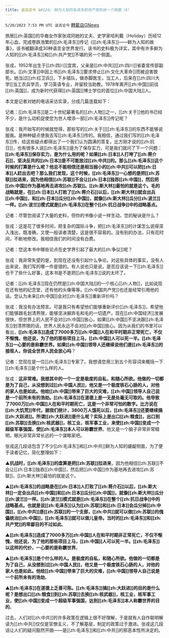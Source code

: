 ```yaml
---
title: 谈古论今 &#124; 鲜为人知的毛泽东和共产党的另一个侧面（4）
---
```

`5/20/2023 7:53 PM UTC 谈古论今` [轉載自GNews](https://gnews.org/articles/1317362)

旅居[[zh:英国]]的华裔女作家张戎同她的丈夫、史学家哈利戴（Holiday）历经12年心血，完成卷跌浩繁的[[zh:毛泽东]]传记《[[zh:毛泽东]]——鲜为人知的故事》，该书被翻译成30种语言全世界发行。该书的史料极为详实，其中有许多鲜为人知的[[zh:毛泽东]]和[[zh:共产党]]不堪的另一个侧面。

张戎，1952年出生于[[zh:四川]]宜宾，父亲是[[zh:中共]][[zh:四川]]省委宣传部副部长。[[zh:文革]]中因上书[[zh:毛泽东]]要求停止[[zh:文化大革命]]而被迫害致死。她当过[[zh:红卫兵]]，下乡插队，做赤脚医生，当工人，后来在[[zh:四川大学]]当工农兵学员，学习英语专业，并留校当助教。1978年离开[[zh:中国]]前往[[zh:英国]]，成为新时代获得[[zh:英国]]博士学位的首位[[zh:中国大陆]]人。

本文是记者对她的电话采访实录，分成几篇连载如下：

记者：[[zh:毛泽东]]是二十世纪最著名的[[zh:人物]]之一，[[zh:关于]]他的书已经不少，是什么动机促使您为世人增添一部[[zh:毛泽东]]传记呢？

张戎：我开始写的时候就觉得，那些写的[[zh:关于]][[zh:毛泽东]]的东西不能够说服我。是种种疑点使我去写[[zh:毛泽东]]传的。我相信，通过我们写的[[zh:毛泽东]]传，给这些疑点都得出了一个我们认为圆满的答复。比方刚才说的[[zh:抗日]]，也有很多人说[[zh:毛泽东]]是为了保存实力，可是我们就问了下一个问题：**[[zh:毛泽东]]保存实力，是为什么用的呢？如果[[zh:日本]]人打垮了[[zh:蒋介石]]，坚决反共的[[zh:日本]]是不可能放过[[zh:中共]]的。那么[[zh:毛泽东]]这个时候的打算是什么呢？他总不能相信还是相当弱小的[[zh:中共]]可以把[[zh:日本]]人赶出去吧？那么我们发现，这个时候，[[zh:毛泽东]]一心想的是把[[zh:苏联]]拉进来，因为他相信[[zh:苏联]]不会让[[zh:日本]]独吞[[zh:中国]]，然后把[[zh:中国]]作为基地再去进攻[[zh:苏联]]。[[zh:斯大林]]最怕的就是这个。毛的战略就是，在[[zh:日本]]人打败了[[zh:蒋介石]]以后，[[zh:斯大林]]就会出兵[[zh:中国]]，和[[zh:日本]]瓜分[[zh:中国]]，就像[[zh:斯大林]]瓜分[[zh:波兰]]一样。[[zh:波兰]]模式就是[[zh:毛泽东]]在整个[[zh:抗日战争]]中的战略基点。**

记者：尽管您阅读了大量的史料，但你的书像小说一样生动，您的秘诀是什么？

张戎：这是花了很多时间，把复杂的国际斗争，把[[zh:毛泽东]]的计谋怎么说得深入浅出，既准确，又使一般读者清楚，这是很不容易的。没有别的办法，只有花时间，不断地修改。我相信我们的时间没有白费。

记者：您这本书中哪些论点在史学界引起了最大的[[zh:争议]]呢？

张戎：我非常失望的是，到现在还没有引起什么争论。对这些具体的事实，没有人出来说，我们写的哪一件是错的。有人说也只是说，是否应该说一下[[zh:毛泽东]]也干了些什么好事，这本书是不是把[[zh:毛泽东]]说的太坏了。

记者：[[zh:毛泽东]]现在仍然是[[zh:中国大陆]]的一个核心[[zh:人物]]，比如说现在还有他的纪念堂，还有他的头像等等。[[zh:中国共产党]]也还是经常引用他的话。您认为未来[[zh:中国]]会对[[zh:毛泽东]]重新评价吗？

张戎：我没有办法预言。可是我只有希望他们能够重新评价[[zh:毛泽东]]，希望他们能够跟毛划清界限，能够坚决摒弃毛和毛的一切遗产。现在[[zh:中国经济]]发展很快，但世界上的人民不会对[[zh:中国]]放心，如果[[zh:中国]]不坚决跟[[zh:毛泽东]]划清界限的话，世界人民永远不会对[[zh:中国]]放心。因为从我们的书里可以看出，**[[zh:毛泽东]]造成了7000多万[[zh:中国]]人在和平时期非正常死亡，不仅不惭愧，他还说，为了他的那些项目上马，[[zh:中国]]人可以死一半。[[zh:毛泽东]]一心要的是称霸世界。如果[[zh:中国]]领导人还继续说他们是[[zh:毛泽东]]的接班人，你说全世界人民会放心吗**？

记者：您现在是一位[[zh:毛泽东]]专家了。我想请您用三到五个形容词来概括一下[[zh:毛泽东]]是个什么样的人。

张戎：**这非常难。我想其中的一个一定是极度的自私，和随心所欲。他做的一切都是为了自己，从没想到过[[zh:中国人民]]，他又是一个极度铁石心肠的人，对他的家人也是如此。他给[[zh:中国]]带来了巨大的灾难，[[zh:中国]]领导人自己说是一个前所未有的浩劫。[[zh:毛泽东]]在道德上是一无是处毫无可取的。他导致了7000万[[zh:中国]]人在和平时期死亡，这是一个非常可怕的数字。比方说在[[zh:大饥荒]]年代，据我们统计，3800万人饿死以后，[[zh:毛泽东]]还要继续搞[[zh:大跃进]]。所谓[[zh:大跃进]]是什么呢？实际上是出口[[zh:粮食]]，出口到[[zh:苏联]]去换[[zh:核武器]]，核工业，核军事工业，来使[[zh:中国]]变成一个超级军事强国，使[[zh:毛泽东]]本人可以称霸世界**。他又是一个脑子非常非常精明，眼光非常非常长远的一个谋略家吧。

张戎这几段话包含了不少[[zh:毛泽东]]和[[zh:中共]]鲜为人知的龌龊侧面，为了便于读者记忆，简化整理如下：

▲**抗战时，[[zh:毛泽东]]的盘算是把[[zh:苏联]]拉进来**，因为他相信[[zh:苏联]]不会让[[zh:日本]]独吞[[zh:中国]]，然后把[[zh:中国]]作为基地再去进攻[[zh:苏联]]，[[zh:斯大林]]最怕的就是这个。

▲**[[zh:毛泽东]]的战略是在[[zh:日本]]人打败了[[zh:蒋介石]]以后，[[zh:斯大林]]一定会出兵[[zh:中国]]和[[zh:日本]]瓜分[[zh:中国]]，就像[[zh:斯大林]]瓜分[[zh:波兰]]一样。[[zh:波兰]]模式就是[[zh:毛泽东]]在整个[[zh:抗日战争]]中的战略基点。也就是说[[zh:毛泽东]]认为[[zh:苏联]]和[[zh:日本]]会瓜分掉[[zh:中国]]，[[zh:中共]]是[[zh:苏联]]的一个支部，[[zh:中共]]就可以做[[zh:苏联]]的傀儡统治[[zh:中国]]，[[zh:毛泽东]]就可以做儿皇帝。当时的[[zh:毛泽东]]和[[zh:共产党]]的卑鄙目的不过如此**。

▲**[[zh:毛泽东]]造成了7000多万[[zh:中国]]人在和平时期非正常死亡，不仅不惭愧，他还说，为了他的那些项目上马，[[zh:中国]]人可以死一半。[[zh:毛泽东]]以这样的代价，一心要的是称霸世界**。

▲**[[zh:毛泽东]]是个什么样的人。是极度的自私，和随心所欲。他做的一切都是为了自己，从没想到过[[zh:中国人民]]，他又是一个极度铁石心肠的人，对他的家人也是如此。他给[[zh:中国]]带来了巨大的灾难，[[zh:中国]]领导人自己说是一个前所未有的浩劫**。

▲**[[zh:毛泽东]]在道德上乏善可陈。[[zh:毛泽东]]搞[[zh:大跃进]]的目的是什么呢？是想出口[[zh:粮食]]到[[zh:苏联]]去换[[zh:核武器]]，核工业，核军事工业，使[[zh:中国]]变成一个超级军事强国，达到[[zh:毛泽东]]本人称霸世界的目的**。

过去，人们对[[zh:中共]]的许多政策在逻辑上很不好理解，于是就有人自作聪明解读为[[zh:中共]]仅仅是官僚主义，不了解基层，制定的政策过于激进。张戎这几段话让人们的疑问豁然开朗——是[[zh:毛泽东]]和[[zh:中共]]的邪恶本性所决定的。
